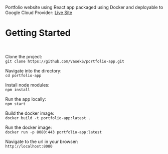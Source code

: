 Portfolio website using React app packaged using Docker and deployable to Google Cloud Provider: [Live Site](https://vaclavsekret.dev)

<h1>Getting Started</h1><br />


Clone the project:<br />
`git clone https://github.com/VasekS/portfolio-app.git`

Navigate into the directory:<br />
`cd portfolio-app`

Install node modules:<br />
`npm install`

Run the app locally:<br />
`npm start`

Build the docker image:<br />
`docker build -t portfolio-app:latest .`

Run the docker image:<br />
`docker run -p 8080:443 portfolio-app:latest`

Navigate to the url in your browser:<br />
`http://localhost:8080`
